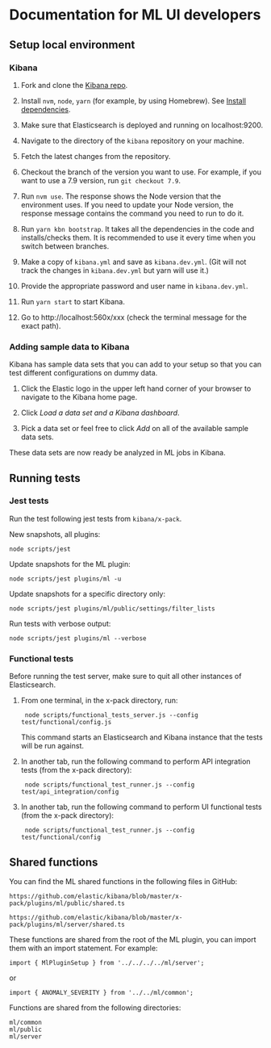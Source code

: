 # Documentation for ML UI developers

## Setup local environment

### Kibana

1. Fork and clone the [Kibana repo](https://github.com/elastic/kibana).

1. Install `nvm`, `node`, `yarn` (for example, by using Homebrew). See 
   [Install dependencies](https://www.elastic.co/guide/en/kibana/master/development-getting-started.html#_install_dependencies).

1. Make sure that Elasticsearch is deployed and running on localhost:9200.

1. Navigate to the directory of the `kibana` repository on your machine.

1. Fetch the latest changes from the repository.

1. Checkout the branch of the version you want to use. For example, if you want 
   to use a 7.9 version, run `git checkout 7.9`.

1. Run `nvm use`. The response shows the Node version that the environment uses. 
   If you need to update your Node version, the response message contains the 
   command you need to run to do it.

1. Run `yarn kbn bootstrap`. It takes all the dependencies in the code and 
   installs/checks them. It is recommended to use it every time when you switch 
   between branches.

1. Make a copy of `kibana.yml` and save as `kibana.dev.yml`. (Git will not track
   the changes in `kibana.dev.yml` but yarn will use it.)
   
1. Provide the appropriate password and user name in `kibana.dev.yml`.

1. Run `yarn start` to start Kibana.

1. Go to http://localhost:560x/xxx (check the terminal message for the exact 
   path).


### Adding sample data to Kibana

Kibana has sample data sets that you can add to your setup so that you can test 
different configurations on dummy data.

1. Click the Elastic logo in the upper left hand corner of your browser to 
   navigate to the Kibana home page.

1. Click *Load a data set and a Kibana dashboard*.

1. Pick a data set or feel free to click *Add* on all of the available sample 
   data sets.

These data sets are now ready be analyzed in ML jobs in Kibana.


## Running tests

### Jest tests

Run the test following jest tests from `kibana/x-pack`.

New snapshots, all plugins:   

```
node scripts/jest
```
 
Update snapshots for the ML plugin: 

```
node scripts/jest plugins/ml -u
```

Update snapshots for a specific directory only: 

```
node scripts/jest plugins/ml/public/settings/filter_lists
```

Run tests with verbose output: 

```
node scripts/jest plugins/ml --verbose
```

### Functional tests

Before running the test server, make sure to quit all other instances of 
Elasticsearch.

1. From one terminal, in the x-pack directory, run:

        node scripts/functional_tests_server.js --config test/functional/config.js

   This command starts an Elasticsearch and Kibana instance that the tests will be run against. 

1. In another tab, run the following command to perform API integration tests (from the x-pack directory):

        node scripts/functional_test_runner.js --config test/api_integration/config

1. In another tab, run the following command to perform UI functional tests (from the x-pack directory):

        node scripts/functional_test_runner.js --config test/functional/config


## Shared functions


You can find the ML shared functions in the following files in GitHub:

```
https://github.com/elastic/kibana/blob/master/x-pack/plugins/ml/public/shared.ts
```

```
https://github.com/elastic/kibana/blob/master/x-pack/plugins/ml/server/shared.ts
```

These functions are shared from the root of the ML plugin, you can import them with an import statement. For example:

```
import { MlPluginSetup } from '../../../../ml/server';
```

or 

```
import { ANOMALY_SEVERITY } from '../../ml/common';
```

Functions are shared from the following directories:

```
ml/common
ml/public
ml/server
```